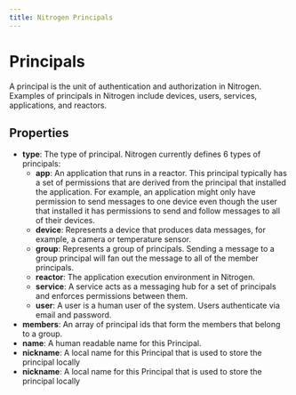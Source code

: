 ```yaml
---
title: Nitrogen Principals
---
```


# Principals

A principal is the unit of authentication and authorization in Nitrogen. Examples of principals in Nitrogen include devices, users, services, applications, and reactors.

## Properties

* <b>type</b>: The type of principal.  Nitrogen currently defines 6 types of principals:
    * <b>app</b>: An application that runs in a reactor. This principal typically has a set of permissions that are derived from the principal that installed the application. For example, an application might only have permission to send messages to one device even though the user that installed it has permissions to send and follow messages to all of their devices.
    * <b>device</b>: Represents a device that produces data messages, for example, a camera or temperature sensor.
    * <b>group</b>: Represents a group of principals. Sending a message to a group principal will fan out the message to all of the member principals.
    * <b>reactor</b>: The application execution environment in Nitrogen.
    * <b>service</b>: A service acts as a messaging hub for a set of principals and enforces permissions between them.
    * <b>user</b>: A user is a human user of the system. Users authenticate via email and password.
* <b>members</b>: An array of principal ids that form the members that belong to a group.
* <b>name</b>: A human readable name for this Principal.
* <b>nickname</b>: A local name for this Principal that is used to store the principal locally
* <b>nickname</b>: A local name for this Principal that is used to store the principal locally
